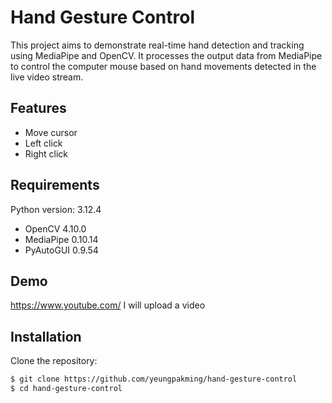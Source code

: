 
# Hand Gesture Control

This project aims to demonstrate real-time hand detection and tracking using MediaPipe and OpenCV. It processes the output data from MediaPipe to control the computer mouse based on hand movements detected in the live video stream.

## Features

- Move cursor
- Left click
- Right click



## Requirements

Python version: 3.12.4

- OpenCV 4.10.0
- MediaPipe 0.10.14
- PyAutoGUI 0.9.54
## Demo

https://www.youtube.com/
I will upload a video


## Installation

Clone the repository:

```bash
$ git clone https://github.com/yeungpakming/hand-gesture-control
$ cd hand-gesture-control
```
    
